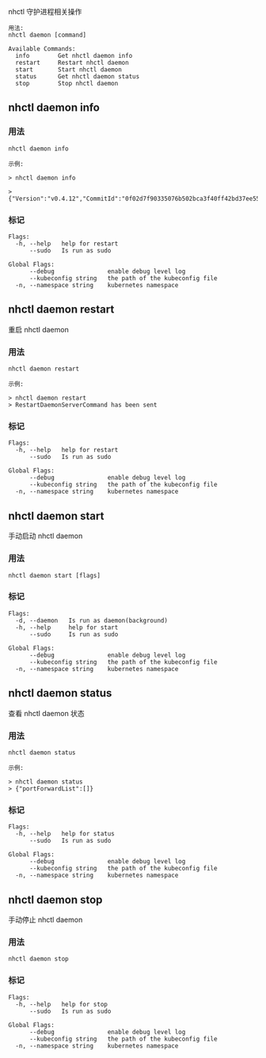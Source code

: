 nhctl 守护进程相关操作

```
用法:
nhctl daemon [command]

Available Commands:
  info        Get nhctl daemon info
  restart     Restart nhctl daemon
  start       Start nhctl daemon
  status      Get nhctl daemon status
  stop        Stop nhctl daemon
```

## nhctl daemon info

### 用法

```
nhctl daemon info
```

```
示例:

> nhctl daemon info

> {"Version":"v0.4.12","CommitId":"0f02d7f90335076b502bca3f40ff42bd37ee55e6","NhctlPath":".nh/bin/nhctl","Upgrading":false}
```

### 标记

```
Flags:
  -h, --help   help for restart
      --sudo   Is run as sudo

Global Flags:
      --debug               enable debug level log
      --kubeconfig string   the path of the kubeconfig file
  -n, --namespace string    kubernetes namespace
```

## nhctl daemon restart

重启 nhctl daemon

### 用法

```
nhctl daemon restart
```

```
示例:

> nhctl daemon restart
> RestartDaemonServerCommand has been sent
```

### 标记

```
Flags:
  -h, --help   help for restart
      --sudo   Is run as sudo

Global Flags:
      --debug               enable debug level log
      --kubeconfig string   the path of the kubeconfig file
  -n, --namespace string    kubernetes namespace
```

## nhctl daemon start

手动启动 nhctl daemon

### 用法

```
nhctl daemon start [flags]
```

### 标记

```
Flags:
  -d, --daemon   Is run as daemon(background)
  -h, --help     help for start
      --sudo     Is run as sudo

Global Flags:
      --debug               enable debug level log
      --kubeconfig string   the path of the kubeconfig file
  -n, --namespace string    kubernetes namespace
```

## nhctl daemon status

查看 nhctl daemon 状态

### 用法

```
nhctl daemon status
```

```
示例:

> nhctl daemon status
> {"portForwardList":[]}
```

### 标记

```
Flags:
  -h, --help   help for status
      --sudo   Is run as sudo

Global Flags:
      --debug               enable debug level log
      --kubeconfig string   the path of the kubeconfig file
  -n, --namespace string    kubernetes namespace
```

## nhctl daemon stop

手动停止 nhctl daemon

### 用法

```
nhctl daemon stop
```

### 标记

```
Flags:
  -h, --help   help for stop
      --sudo   Is run as sudo

Global Flags:
      --debug               enable debug level log
      --kubeconfig string   the path of the kubeconfig file
  -n, --namespace string    kubernetes namespace
```


